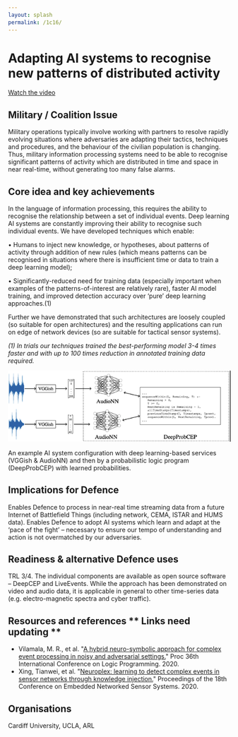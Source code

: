 ```yaml
---
layout: splash
permalink: /1c16/
---
```


# Adapting AI systems to recognise new patterns of distributed activity

[Watch the video](https://ibm.box.com/v/Showcase-1c16-video)

## Military / Coalition Issue
Military operations typically involve working with partners to resolve rapidly evolving situations where adversaries are adapting their tactics, techniques and procedures, and the behaviour of the civilian population is changing. Thus, military information processing systems need to be able to recognise significant patterns of activity which are distributed in time and space in near real-time, without generating too many false alarms.

## Core idea and key achievements
In the language of information processing, this requires the ability to recognise the relationship between a set of individual events. Deep learning AI systems are constantly improving their ability to recognise such individual events. We have developed techniques which enable:

•	Humans to inject new knowledge, or hypotheses, about patterns of activity through addition of new rules (which means patterns can be recognised in situations where there is insufficient time or data to train a deep learning model);

•	Significantly-reduced need for training data (especially important when examples of the patterns-of-interest are relatively rare), faster AI model training, and improved detection accuracy over ‘pure’ deep learning approaches.(1)

Further we have demonstrated that such architectures are loosely coupled (so suitable for open architectures) and the resulting applications can run on edge of network devices (so are suitable for tactical sensor systems).
 
*(1) In trials our techniques trained the best-performing model 3-4 times faster and with up to 100 times reduction in annotated training data required.*

![image info](/dais/achievements/images/1c16-fig1.png)

An example AI system configuration with deep learning-based services (VGGish & AudioNN) and then by a probabilistic logic program (DeepProbCEP) with learned probabilities.


## Implications for Defence
Enables Defence to process in near-real time streaming data from a future Internet of Battlefield Things (including network, CEMA, ISTAR and HUMS data). Enables Defence to adopt AI systems which learn and adapt at the ‘pace of the fight’ – necessary to ensure our tempo of understanding and action is not overmatched by our adversaries.

## Readiness & alternative Defence uses
TRL 3/4.  The individual components are available as open source software – DeepCEP and LiveEvents. While the approach has been demonstrated on video and audio data, it is applicable in general to other time-series data (e.g. electro-magnetic spectra and cyber traffic).

## Resources and references  ** Links need updating **
* Vilamala, M. R., et al. "[A hybrid neuro-symbolic approach for complex event processing in noisy and adversarial settings.](/doc-5610/)" Proc 36th International Conference on Logic Programming. 2020.
* Xing, Tianwei, et al. "[Neuroplex: learning to detect complex events in sensor networks through knowledge injection.](/doc-5956)" Proceedings of the 18th Conference on Embedded Networked Sensor Systems. 2020.


## Organisations
Cardiff University, UCLA, ARL
